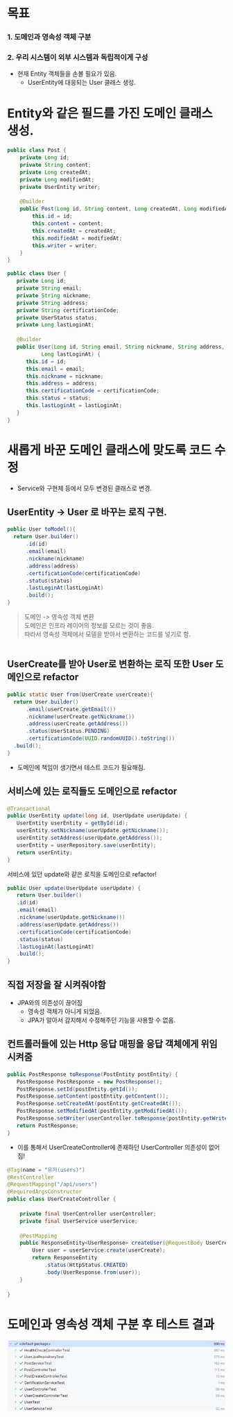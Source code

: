 # 목표
### 1. 도메인과 영속성 객체 구분
### 2. 우리 시스템이 외부 시스템과 독립적이게 구성

 - 현재 Entity 객체들을 손볼 필요가 있음.
   - UserEntity에 대응되는 User 클래스 생성.

# Entity와 같은 필드를 가진 도메인 클래스 생성.
```java
public class Post {
	private Long id;
	private String content;
	private Long createdAt;
	private Long modifiedAt;
	private UserEntity writer;

	@Builder
	public Post(Long id, String content, Long createdAt, Long modifiedAt, UserEntity writer) {
		this.id = id;
		this.content = content;
		this.createdAt = createdAt;
		this.modifiedAt = modifiedAt;
		this.writer = writer;
	}
}
```
```java
public class User {
   private Long id;
   private String email;
   private String nickname;
   private String address;
   private String certificationCode;
   private UserStatus status;
   private Long lastLoginAt;

   @Builder
   public User(Long id, String email, String nickname, String address, String certificationCode, UserStatus status,
           Long lastLoginAt) {
      this.id = id;
      this.email = email;
      this.nickname = nickname;
      this.address = address;
      this.certificationCode = certificationCode;
      this.status = status;
      this.lastLoginAt = lastLoginAt;
   }
}
```

# 새롭게 바꾼 도메인 클래스에 맞도록 코드 수정
 - Service와 구현체 등에서 모두 변경된 클래스로 변경. 

## UserEntity -> User 로 바꾸는 로직 구현.
```java
public User toModel(){
  return User.builder()
      .id(id)
      .email(email)
      .nickname(nickname)
      .address(address)
      .certificationCode(certificationCode)
      .status(status)
      .lastLoginAt(lastLoginAt)
      .build();
}
```

> 도메인 -> 영속성 객체 변환 <br/>
> 도메인은 인프라 레이어의 정보를 모르는 것이 좋음. <br/>
> 따라서 영속성 객체에서 모델을 받아서 변환하는 코드를 넣기로 함. <br/>
```java

```

## UserCreate를 받아 User로 변환하는 로직 또한 User 도메인으로 refactor
```java
public static User from(UserCreate userCreate){
  return User.builder()
      .email(userCreate.getEmail())
      .nickname(userCreate.getNickname())
      .address(userCreate.getAddress())
      .status(UserStatus.PENDING)
      .certificationCode(UUID.randomUUID().toString())
  .build();
}
```
 - 도메인에 책임이 생기면서 테스트 코드가 필요해짐.

## 서비스에 있는 로직들도 도메인으로 refactor
```java
@Transactional
public UserEntity update(long id, UserUpdate userUpdate) {
   UserEntity userEntity = getById(id);
   userEntity.setNickname(userUpdate.getNickname());
   userEntity.setAddress(userUpdate.getAddress());
   userEntity = userRepository.save(userEntity);
   return userEntity;
}
```
서비스에 있던 update와 같은 로직을 도메인으로 refactor!

```java
public User update(UserUpdate userUpdate) {
   return User.builder()
   .id(id)
   .email(email)
   .nickname(userUpdate.getNickname())
   .address(userUpdate.getAddress())
   .certificationCode(certificationCode)
   .status(status)
   .lastLoginAt(lastLoginAt)
   .build();
}
```

## 직접 저장을 잘 시켜줘야함
 - JPA와의 의존성이 끊어짐
   - 영속성 객체가 아니게 되었음. 
   - JPA가 알아서 감지해서 수정해주던 기능을 사용할 수 없음.

## 컨트롤러들에 있는 Http 응답 매핑을 응답 객체에게 위임시켜줌
```java
public PostResponse toResponse(PostEntity postEntity) {
   PostResponse PostResponse = new PostResponse();
   PostResponse.setId(postEntity.getId());
   PostResponse.setContent(postEntity.getContent());
   PostResponse.setCreatedAt(postEntity.getCreatedAt());
   PostResponse.setModifiedAt(postEntity.getModifiedAt());
   PostResponse.setWriter(userController.toResponse(postEntity.getWriter()));
   return PostResponse;
}
```
- 이를 통해서 UserCreateController에 존재하던 UserController 의존성이 없어짐!
```java
@Tag(name = "유저(users)")
@RestController
@RequestMapping("/api/users")
@RequiredArgsConstructor
public class UserCreateController {

    private final UserController userController;
    private final UserService userService;

    @PostMapping
    public ResponseEntity<UserResponse> createUser(@RequestBody UserCreate userCreate) {
        User user = userService.create(userCreate);
        return ResponseEntity
            .status(HttpStatus.CREATED)
            .body(UserResponse.from(user));
    }

}
```

# 도메인과 영속성 객체 구분 후 테스트 결과
![014_완료_후_테스트.png](img/014_완료_후_테스트.png)